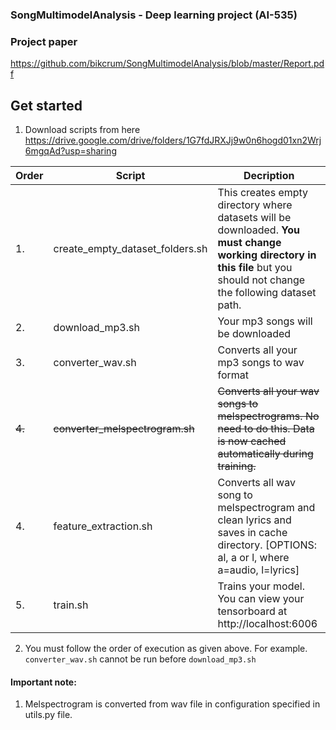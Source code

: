 ### SongMultimodelAnalysis - Deep learning project (AI-535)

### Project paper
https://github.com/bikcrum/SongMultimodelAnalysis/blob/master/Report.pdf

## Get started

1. Download scripts from here https://drive.google.com/drive/folders/1G7fdJRXJj9w0n6hogd01xn2Wrj6mgqAd?usp=sharing

Order| Script                         |Decription
---|--------------------------------|---
1.| create_empty_dataset_folders.sh |This creates empty directory where datasets will be downloaded. **You must change working directory in this file** but you should not change the following dataset path.
2.| download_mp3.sh                | Your mp3 songs will be downloaded              
3.| converter_wav.sh               | Converts all your mp3 songs to wav format      
~~4.~~ | ~~converter_melspectrogram.sh~~ | ~~Converts all your wav songs to melspectrograms. No need to do this. Data is now cached automatically during training.~~
4. | feature_extraction.sh          | Converts all wav song to melspectrogram and clean lyrics and saves in cache directory. [OPTIONS: al, a or l, where a=audio, l=lyrics]
5.| train.sh                       | Trains your model. You can view your tensorboard at http://localhost:6006

2. You must follow the order of execution as given above. For example. `converter_wav.sh` cannot be run before `download_mp3.sh`

#### Important note:
1. Melspectrogram is converted from wav file in configuration specified in utils.py file.
